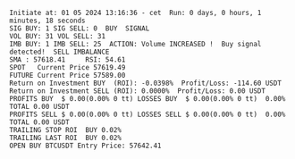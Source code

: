     Initiate at: 01 05 2024 13:16:36 - cet  Run: 0 days, 0 hours, 1 minutes, 18 seconds
    SIG BUY: 1 SIG SELL: 0  BUY  SIGNAL
    VOL BUY: 31 VOL SELL: 31
    IMB BUY: 1 IMB SELL: 25  ACTION: Volume INCREASED !  Buy signal detected!  SELL IMBALANCE
    SMA : 57618.41     RSI: 54.61
    SPOT   Current Price 57619.49
    FUTURE Current Price 57589.00
    Return on Investment BUY  (ROI): -0.0398%  Profit/Loss: -114.60 USDT
    Return on Investment SELL (ROI): 0.0000%  Profit/Loss: 0.00 USDT
    PROFITS BUY  $ 0.00(0.00% 0 tt) LOSSES BUY  $ 0.00(0.00% 0 tt)  0.00%  TOTAL 0.00 USDT
    PROFITS SELL $ 0.00(0.00% 0 tt) LOSSES SELL $ 0.00(0.00% 0 tt)  0.00%  TOTAL 0.00 USDT
    TRAILING STOP ROI  BUY 0.02%
    TRAILING LAST ROI  BUY 0.02%
    OPEN BUY BTCUSDT Entry Price: 57642.41
